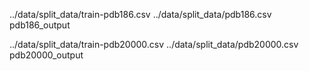 ../data/split_data/train-pdb186.csv
../data/split_data/pdb186.csv 
pdb186_output

../data/split_data/train-pdb20000.csv
../data/split_data/pdb20000.csv 
pdb20000_output
